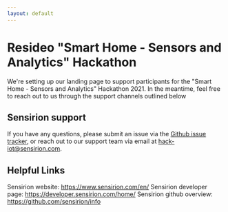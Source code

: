 ```yaml
---
layout: default
---
```



# Resideo "Smart Home - Sensors and Analytics" Hackathon

We're setting up our landing page to support participants for the "Smart Home - Sensors and Analytics" Hackathon 2021. In the meantime, feel free to reach out to us through the support channels outlined below

## Sensirion support

If you have any questions, please submit an issue via the [Github issue tracker](https://github.com/Sensirion/hack-iot/issues), or reach out to our support team via email at [hack-iot@sensirion.com](mailto:hack-iot@sensirion.com).

## Helpful Links

Sensirion website: https://www.sensirion.com/en/
Sensirion developer page: https://developer.sensirion.com/home/
Sensirion github overview: https://github.com/sensirion/info